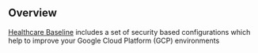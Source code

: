 ## Overview

[Healthcare Baseline](https://github.com/GoogleCloudPlatform/policy-library/blob/master/docs/bundles/healthcare-baseline-v1.md) includes a set of security based configurations which help to improve your Google Cloud Platform (GCP) environments